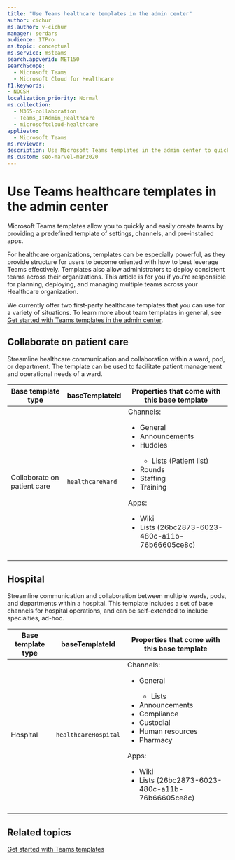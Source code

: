```yaml
---
title: "Use Teams healthcare templates in the admin center"
author: cichur
ms.author: v-cichur
manager: serdars
audience: ITPro
ms.topic: conceptual
ms.service: msteams
search.appverid: MET150
searchScope:
  - Microsoft Teams
  - Microsoft Cloud for Healthcare
f1.keywords:
- NOCSH
localization_priority: Normal
ms.collection: 
  - M365-collaboration
  - Teams_ITAdmin_Healthcare
  - microsoftcloud-healthcare
appliesto: 
  - Microsoft Teams
ms.reviewer: 
description: Use Microsoft Teams templates in the admin center to quickly and easily create teams by providing a predefined template of settings, channels, and apps.
ms.custom: seo-marvel-mar2020
---
```


# Use Teams healthcare templates in the admin center

Microsoft Teams templates allow you to quickly and easily create teams by providing a predefined template of settings, channels, and pre-installed apps.

For healthcare organizations, templates can be especially powerful, as they provide structure for users to become oriented with how to best leverage Teams effectively. Templates also allow administrators to deploy consistent teams across their organizations. This article is for you if you're responsible for planning, deploying, and managing multiple teams across your Healthcare organization.

We currently offer two first-party healthcare templates that you can use for a variety of situations. To learn more about team templates in general, see [Get started with Teams templates in the admin center](../../get-started-with-teams-templates-in-the-admin-console.md).

## Collaborate on patient care

 Streamline healthcare communication and collaboration within a ward, pod, or department. The template can be used to facilitate patient management and operational needs of a ward.

| Base template type |baseTemplateId| Properties that come with this base template |
| ------------------ |---|----------------------------------------------------- |
| Collaborate on patient care |`healthcareWard` | Channels:<ul><li>General</li><li>Announcements</li><li>Huddles</li><ul><li>Lists (Patient list)</li></ul><li>Rounds</li><li>Staffing</li><li>Training</li></ul> Apps: <ul><li>Wiki</li><li>Lists (26bc2873-6023-480c-a11b-76b66605ce8c) </li></ul>|
||||

## Hospital

Streamline communication and collaboration between multiple wards, pods, and departments within a hospital. This template includes a set of base channels for hospital operations, and can be self-extended to include specialties, ad-hoc.

| Base template type |baseTemplateId | Properties that come with this base template |
| ------------------|-- |----------------------------------------------------- |
|Hospital|`healthcareHospital`|Channels: <ul><li>General</li><ul><li>Lists</li></ul><li>Announcements</li><li>Compliance</li><li>Custodial</li><li>Human resources</li><li>Pharmacy</li></ul> Apps: <ul><li>Wiki</li><li>Lists (26bc2873-6023-480c-a11b-76b66605ce8c)  </li></ul>|
||||

## Related topics

[Get started with Teams templates](../../get-started-with-teams-templates-in-the-admin-console.md)
